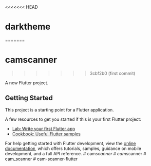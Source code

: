 <<<<<<< HEAD
# darktheme
=======
# camscanner
>>>>>>> 3cbf2b0 (first commit)

A new Flutter project.

## Getting Started

This project is a starting point for a Flutter application.

A few resources to get you started if this is your first Flutter project:

- [Lab: Write your first Flutter app](https://docs.flutter.dev/get-started/codelab)
- [Cookbook: Useful Flutter samples](https://docs.flutter.dev/cookbook)

For help getting started with Flutter development, view the
[online documentation](https://docs.flutter.dev/), which offers tutorials,
samples, guidance on mobile development, and a full API reference.
#   c a m _ s c a n n e r  
 #   c a m _ s c a n n e r  
 #   c a m _ s c a n n e r  
 #   c a m - s c a n n e r - f l u t t e r  
 